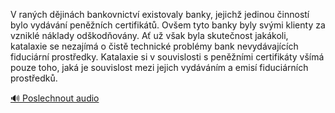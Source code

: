 
V raných dějinách bankovnictví existovaly banky, jejichž jedinou činností bylo vydávání peněžních certifikátů. Ovšem tyto banky byly svými klienty za vzniklé náklady odškodňovány. Ať už však byla skutečnost jakákoli, katalaxie se nezajímá o čistě technické problémy bank nevydávajících fiduciární prostředky. Katalaxie si v souvislosti s peněžními certifikáty všímá pouze toho, jaká je souvislost mezi jejich vydáváním a emisí fiduciárních prostředků.

[🔊 Poslechnout audio](/data/7-paragraphs/audio/chapter_81/para_002-V-ranch-djinch-bankovnictv-existovaly-banky-j.mp3)
